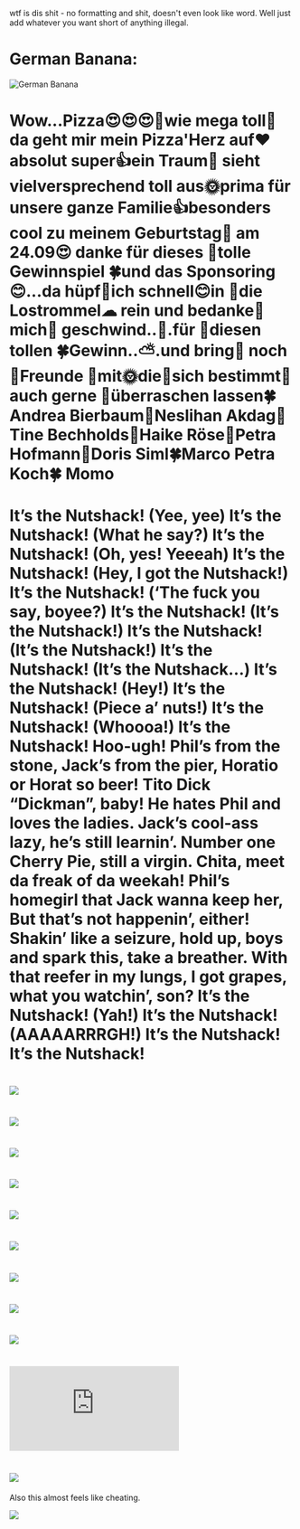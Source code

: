 wtf is dis shit - no formatting and shit, doesn't even look like word. Well just add whatever you want short of anything illegal.

# German Banana:

![German Banana](http://i.imgur.com/6SkTkEz.jpg)

# Wow...Pizza😍😍😍🌼wie mega toll🐞da geht mir mein Pizza'Herz auf❤ absolut super👍ein Traum🐞 sieht vielversprechend toll aus🌞prima für unsere ganze Familie👍besonders cool zu meinem Geburtstag🎁 am 24.09😍 danke für dieses 🌈tolle Gewinnspiel 🍀und das Sponsoring😊...da hüpf🐝ich schnell😊in 🌺die Lostrommel☁ rein und bedanke🐛 mich🌺 geschwind..🌻.für 🌷diesen tollen 🍀Gewinn..⛅.und bring🌿 noch 🌻Freunde 🌺mit🌞die🌿sich bestimmt🍁 auch gerne 🌸überraschen lassen🍀Andrea Bierbaum💐Neslihan Akdag🌼Tine Bechholds🐛Haike Röse🌺Petra Hofmann🌹Doris Siml🍀Marco Petra Koch🍀 Momo

# It’s the Nutshack! (Yee, yee) It’s the Nutshack! (What he say?) It’s the Nutshack! (Oh, yes! Yeeeah) It’s the Nutshack! (Hey, I got the Nutshack!) It’s the Nutshack! (‘The fuck you say, boyee?) It’s the Nutshack! (It’s the Nutshack!) It’s the Nutshack! (It’s the Nutshack!) It’s the Nutshack! (It’s the Nutshack…) It’s the Nutshack! (Hey!) It’s the Nutshack! (Piece a’ nuts!) It’s the Nutshack! (Whoooa!) It’s the Nutshack! Hoo-ugh! Phil’s from the stone, Jack’s from the pier, Horatio or Horat so beer! Tito Dick “Dickman”, baby! He hates Phil and loves the ladies. Jack’s cool-ass lazy, he’s still learnin’. Number one Cherry Pie, still a virgin. Chita, meet da freak of da weekah! Phil’s homegirl that Jack wanna keep her, But that’s not happenin’, either! Shakin’ like a seizure, hold up, boys and spark this, take a breather. With that reefer in my lungs, I got grapes, what you watchin’, son? It’s the Nutshack! (Yah!) It’s the Nutshack! (AAAAARRRGH!) It’s the Nutshack! It’s the Nutshack!

# ![](https://i.imgur.com/eV53U7h.jpg)

# ![](https://i.imgur.com/IWnPo5g.png)

# ![](https://upload.wikimedia.org/wikipedia/commons/thumb/4/47/PNG_transparency_demonstration_1.png/280px-PNG_transparency_demonstration_1.png)

# ![](http://farm5.staticflickr.com/4145/4992273787_438a1f05e0_z.jpg)

# ![](http://i.imgur.com/9LqhOl3.jpg)

# ![](http://www.schleckysilberstein.com/wp-content/uploads/2016/01/crystalmett.jpg)

# ![](http://scontent.cdninstagram.com/t51.2885-15/e35/13525305_909679845825370_1189599479_n.jpg?ig_cache_key=MTI3ODIwMTYxNDkxNDIzNzA5Mg%3D%3D.2)

# ![](http://cdn1-www.dogtime.com/assets/uploads/gallery/siberian-husky-dog-breed-pictures/siberian-husky-dog-breed-pictures-9.jpg)

# ![](http://www.globalnerdy.com/wordpress/wp-content/uploads/2012/01/darth-wat.jpg)

# ![](http://forum.projectcarsgame.com/attachment.php?attachmentid=220287&d=1444821113&thumb=1)

# ![](https://i.redd.it/pa7cmzmry7rz.jpg)

Also this almost feels like cheating.

![](https://i.imgur.com/Rz9Kfwb.jpg)

